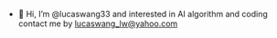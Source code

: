 - 👋 Hi, I’m @lucaswang33 and interested in AI algorithm and coding
contact me by lucaswang_lw@yahoo.com

<!---
lucaswang33/lucaswang33 is a ✨ special ✨ repository because its `README.md` (this file) appears on your GitHub profile.
You can click the Preview link to take a look at your changes.
--->
